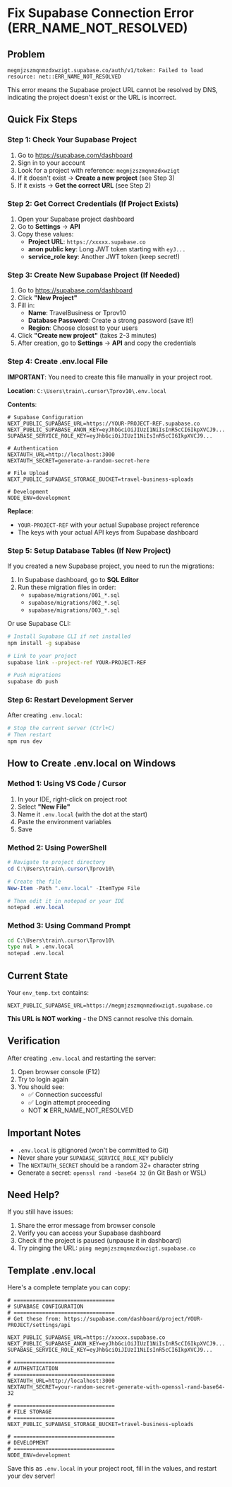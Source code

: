 # Fix Supabase Connection Error (ERR_NAME_NOT_RESOLVED)

## Problem

```
megmjzszmqnmzdxwzigt.supabase.co/auth/v1/token: Failed to load resource: net::ERR_NAME_NOT_RESOLVED
```

This error means the Supabase project URL cannot be resolved by DNS, indicating the project doesn't exist or the URL is incorrect.

## Quick Fix Steps

### Step 1: Check Your Supabase Project

1. Go to https://supabase.com/dashboard
2. Sign in to your account
3. Look for a project with reference: `megmjzszmqnmzdxwzigt`
4. If it doesn't exist → **Create a new project** (see Step 3)
5. If it exists → **Get the correct URL** (see Step 2)

### Step 2: Get Correct Credentials (If Project Exists)

1. Open your Supabase project dashboard
2. Go to **Settings** → **API**
3. Copy these values:
   - **Project URL**: `https://xxxxx.supabase.co`
   - **anon public key**: Long JWT token starting with `eyJ...`
   - **service_role key**: Another JWT token (keep secret!)

### Step 3: Create New Supabase Project (If Needed)

1. Go to https://supabase.com/dashboard
2. Click **"New Project"**
3. Fill in:
   - **Name**: TravelBusiness or Tprov10
   - **Database Password**: Create a strong password (save it!)
   - **Region**: Choose closest to your users
4. Click **"Create new project"** (takes 2-3 minutes)
5. After creation, go to **Settings** → **API** and copy the credentials

### Step 4: Create .env.local File

**IMPORTANT**: You need to create this file manually in your project root.

**Location**: `C:\Users\train\.cursor\Tprov10\.env.local`

**Contents**:
```env
# Supabase Configuration
NEXT_PUBLIC_SUPABASE_URL=https://YOUR-PROJECT-REF.supabase.co
NEXT_PUBLIC_SUPABASE_ANON_KEY=eyJhbGciOiJIUzI1NiIsInR5cCI6IkpXVCJ9...
SUPABASE_SERVICE_ROLE_KEY=eyJhbGciOiJIUzI1NiIsInR5cCI6IkpXVCJ9...

# Authentication
NEXTAUTH_URL=http://localhost:3000
NEXTAUTH_SECRET=generate-a-random-secret-here

# File Upload
NEXT_PUBLIC_SUPABASE_STORAGE_BUCKET=travel-business-uploads

# Development
NODE_ENV=development
```

**Replace**:
- `YOUR-PROJECT-REF` with your actual Supabase project reference
- The keys with your actual API keys from Supabase dashboard

### Step 5: Setup Database Tables (If New Project)

If you created a new Supabase project, you need to run the migrations:

1. In Supabase dashboard, go to **SQL Editor**
2. Run these migration files in order:
   - `supabase/migrations/001_*.sql`
   - `supabase/migrations/002_*.sql`
   - `supabase/migrations/003_*.sql`

Or use Supabase CLI:
```bash
# Install Supabase CLI if not installed
npm install -g supabase

# Link to your project
supabase link --project-ref YOUR-PROJECT-REF

# Push migrations
supabase db push
```

### Step 6: Restart Development Server

After creating `.env.local`:

```bash
# Stop the current server (Ctrl+C)
# Then restart
npm run dev
```

## How to Create .env.local on Windows

### Method 1: Using VS Code / Cursor
1. In your IDE, right-click on project root
2. Select **"New File"**
3. Name it `.env.local` (with the dot at the start)
4. Paste the environment variables
5. Save

### Method 2: Using PowerShell
```powershell
# Navigate to project directory
cd C:\Users\train\.cursor\Tprov10\

# Create the file
New-Item -Path ".env.local" -ItemType File

# Then edit it in notepad or your IDE
notepad .env.local
```

### Method 3: Using Command Prompt
```cmd
cd C:\Users\train\.cursor\Tprov10\
type nul > .env.local
notepad .env.local
```

## Current State

Your `env_temp.txt` contains:
```
NEXT_PUBLIC_SUPABASE_URL=https://megmjzszmqnmzdxwzigt.supabase.co
```

**This URL is NOT working** - the DNS cannot resolve this domain.

## Verification

After creating `.env.local` and restarting the server:

1. Open browser console (F12)
2. Try to login again
3. You should see:
   - ✅ Connection successful
   - ✅ Login attempt proceeding
   - NOT ❌ ERR_NAME_NOT_RESOLVED

## Important Notes

- `.env.local` is gitignored (won't be committed to Git)
- Never share your `SUPABASE_SERVICE_ROLE_KEY` publicly
- The `NEXTAUTH_SECRET` should be a random 32+ character string
- Generate a secret: `openssl rand -base64 32` (in Git Bash or WSL)

## Need Help?

If you still have issues:
1. Share the error message from browser console
2. Verify you can access your Supabase dashboard
3. Check if the project is paused (unpause it in dashboard)
4. Try pinging the URL: `ping megmjzszmqnmzdxwzigt.supabase.co`

## Template .env.local

Here's a complete template you can copy:

```env
# ================================
# SUPABASE CONFIGURATION
# ================================
# Get these from: https://supabase.com/dashboard/project/YOUR-PROJECT/settings/api

NEXT_PUBLIC_SUPABASE_URL=https://xxxxx.supabase.co
NEXT_PUBLIC_SUPABASE_ANON_KEY=eyJhbGciOiJIUzI1NiIsInR5cCI6IkpXVCJ9...
SUPABASE_SERVICE_ROLE_KEY=eyJhbGciOiJIUzI1NiIsInR5cCI6IkpXVCJ9...

# ================================
# AUTHENTICATION
# ================================
NEXTAUTH_URL=http://localhost:3000
NEXTAUTH_SECRET=your-random-secret-generate-with-openssl-rand-base64-32

# ================================
# FILE STORAGE
# ================================
NEXT_PUBLIC_SUPABASE_STORAGE_BUCKET=travel-business-uploads

# ================================
# DEVELOPMENT
# ================================
NODE_ENV=development
```

Save this as `.env.local` in your project root, fill in the values, and restart your dev server!

